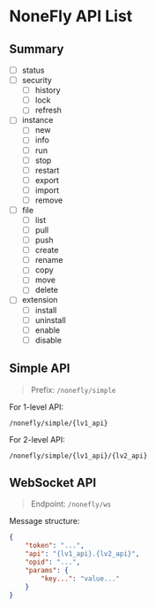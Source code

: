 # NoneFly API List

## Summary

* [ ] status
* [ ] security
  * [ ] history
  * [ ] lock
  * [ ] refresh
* [ ] instance
  * [ ] new
  * [ ] info
  * [ ] run
  * [ ] stop
  * [ ] restart
  * [ ] export
  * [ ] import
  * [ ] remove
* [ ] file
  * [ ] list
  * [ ] pull
  * [ ] push
  * [ ] create
  * [ ] rename
  * [ ] copy
  * [ ] move
  * [ ] delete
* [ ] extension
  * [ ] install
  * [ ] uninstall
  * [ ] enable
  * [ ] disable

## Simple API

> Prefix: `/nonefly/simple`

For 1-level API:

```plaintext
/nonefly/simple/{lv1_api}
```

For 2-level API:

```plaintext
/nonefly/simple/{lv1_api}/{lv2_api}
```

## WebSocket API

> Endpoint: `/nonefly/ws`

Message structure:

```json
{
    "token": "...",
    "api": "{lv1_api}.{lv2_api}",
    "opid": "...",
    "params": {
        "key...": "value..."
    }
}
```

